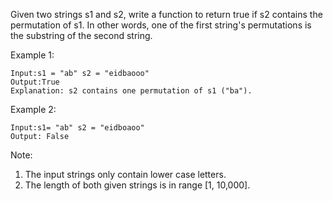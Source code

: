 Given two strings s1 and s2, write a function to return true if s2 contains the permutation of s1. In other words, one of the first string's permutations is the substring of the second string.

Example 1:

~~~
Input:s1 = "ab" s2 = "eidbaooo"
Output:True
Explanation: s2 contains one permutation of s1 ("ba").
~~~

Example 2:

~~~
Input:s1= "ab" s2 = "eidboaoo"
Output: False
~~~

Note:

1. The input strings only contain lower case letters.
1. The length of both given strings is in range [1, 10,000].
